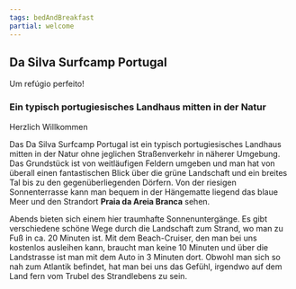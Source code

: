```yaml
---
tags: bedAndBreakfast
partial: welcome
---
```


## Da Silva Surfcamp Portugal

<div class="h3">Um refúgio perfeito!</div>

### Ein typisch portugiesisches Landhaus mitten in der Natur

<div class="h1">Herzlich Willkommen</div>

Das Da Silva Surfcamp Portugal ist ein typisch portugiesisches Landhaus mitten in der Natur ohne jeglichen Straßenverkehr in näherer Umgebung. Das Grundstück ist von weitläufigen Feldern umgeben und man hat von überall einen fantastischen Blick über die grüne Landschaft und ein breites Tal bis zu den gegenüberliegenden Dörfern. Von der riesigen Sonnenterrasse kann man bequem in der Hängematte liegend das blaue Meer und den Strandort **Praia da Areia Branca** sehen.

Abends bieten sich einem hier traumhafte Sonnenuntergänge. Es gibt verschiedene schöne Wege durch die Landschaft zum Strand, wo man zu Fuß in ca. 20 Minuten ist. Mit dem Beach-Cruiser, den man bei uns kostenlos ausleihen kann, braucht man keine 10 Minuten und über die Landstrasse ist man mit dem Auto in 3 Minuten dort. Obwohl man sich so nah zum Atlantik befindet, hat man bei uns das Gefühl, irgendwo auf dem Land fern vom Trubel des Strandlebens zu sein.
